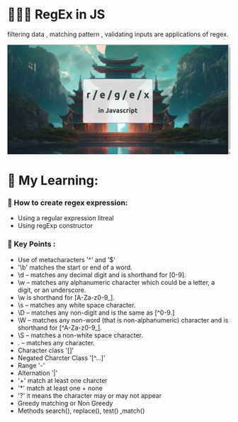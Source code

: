 # 🧑🏻‍💻 RegEx in JS 

filtering data , matching pattern , validating inputs are applications of regex.

<img src="ss.png">

# 🎒 My Learning:

###  📌 How to create regex expression: 

+ Using a regular expression litreal
+ Using regExp constructor

###  📌 Key Points : 

+ Use of metacharacters '^' and '$'
+ '\b' matches the start or end of a word.
+ \d – matches any decimal digit and is shorthand for [0-9].
+ \w – matches any alphanumeric character which could be a letter, a digit, or an underscore. 
+ \w is shorthand for [A-Za-z0-9_].
+ \s – matches any white space character.
+ \D – matches any non-digit and is the same as [^0-9.]
+ \W – matches any non-word (that is non-alphanumeric) character and is shorthand for  [^A-Za-z0-9_].
+ \S – matches a non-white space character.
+ . – matches any character.
+ Character class '[]'
+ Negated Charcter Class '[^...]'
+ Range '-'
+ Alternation '|'
+ '+' match at least one charcter
+ '*' match at least one + none
+ '?' it means the character may or may not appear
+ Greedy matching or Non Greedy
+ Methods search(), replace(), test() ,match()
